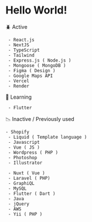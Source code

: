 
<h1>Hello World!</h1>

:beetle: Active

     - React.js
     - NextJS
     - TypeScript
     - Tailwind
     - Express.js ( Node.js )
     - Mongoose ( MongoDB )  
     - Figma ( Design )
     - Google Maps API
     - Vercel 
     - Render
     
🌱 Learning

     - Flutter

     
:chart_with_downwards_trend: Inactive / Previously used 

     
    - Shopify
     - Liquid ( Template language )
     - Javascript
     - Vue ( JS )
     - Wordpress ( PHP )
     - Photoshop 
     - Illustrator

     - Nuxt ( Vue )
     - Laravel ( PHP)
     - GraphiQL 
     - MySQL
     - Flutter ( Dart )
     - Java
     - jQuery
     - AWS
     - Yii ( PHP )
  
     
